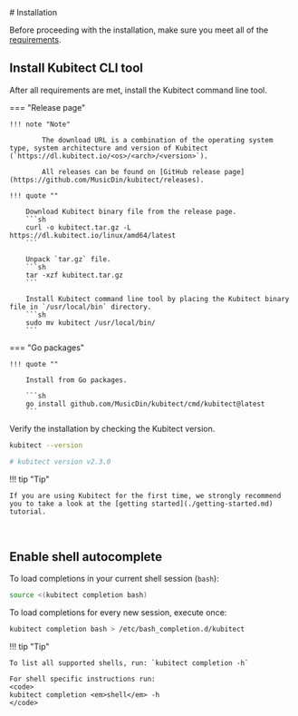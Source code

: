 <div markdown="1" class="text-center">
# Installation
</div>

<div markdown="1" class="text-justify">

Before proceeding with the installation, make sure you meet all of the [requirements](./requirements.md).

## Install Kubitect CLI tool


After all requirements are met, install the Kubitect command line tool.

=== "Release page"

    !!! note "Note"
            
            The download URL is a combination of the operating system type, system architecture and version of Kubitect (`https://dl.kubitect.io/<os>/<arch>/<version>`).

            All releases can be found on [GitHub release page](https://github.com/MusicDin/kubitect/releases).

    !!! quote ""

        Download Kubitect binary file from the release page.
        ```sh
        curl -o kubitect.tar.gz -L https://dl.kubitect.io/linux/amd64/latest
        ```

        Unpack `tar.gz` file.
        ```sh
        tar -xzf kubitect.tar.gz
        ```

        Install Kubitect command line tool by placing the Kubitect binary file in `/usr/local/bin` directory.
        ```sh
        sudo mv kubitect /usr/local/bin/
        ```

=== "Go packages"

    !!! quote ""

        Install from Go packages.

        ```sh
        go install github.com/MusicDin/kubitect/cmd/kubitect@latest
        ```

Verify the installation by checking the Kubitect version.
```sh
kubitect --version

# kubitect version v2.3.0
```

!!! tip "Tip"

    If you are using Kubitect for the first time, we strongly recommend you to take a look at the [getting started](./getting-started.md) tutorial.

<br>

## Enable shell autocomplete

To load completions in your current shell session (`bash`):
```sh
source <(kubitect completion bash)
```

To load completions for every new session, execute once:
```sh
kubitect completion bash > /etc/bash_completion.d/kubitect
```

!!! tip "Tip"

    To list all supported shells, run: `kubitect completion -h`

    For shell specific instructions run:
    <code>
    kubitect completion <em>shell</em> -h
    </code>

</div>
